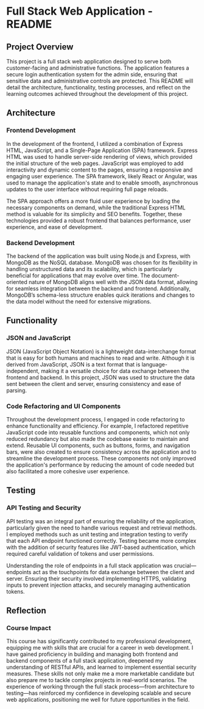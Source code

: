 # Full Stack Web Application - README

## Project Overview

This project is a full stack web application designed to serve both customer-facing and administrative functions. The application features a secure login authentication system for the admin side, ensuring that sensitive data and administrative controls are protected. This README will detail the architecture, functionality, testing processes, and reflect on the learning outcomes achieved throughout the development of this project.

## Architecture

### Frontend Development

In the development of the frontend, I utilized a combination of Express HTML, JavaScript, and a Single-Page Application (SPA) framework. Express HTML was used to handle server-side rendering of views, which provided the initial structure of the web pages. JavaScript was employed to add interactivity and dynamic content to the pages, ensuring a responsive and engaging user experience. The SPA framework, likely React or Angular, was used to manage the application's state and to enable smooth, asynchronous updates to the user interface without requiring full page reloads. 

The SPA approach offers a more fluid user experience by loading the necessary components on demand, while the traditional Express HTML method is valuable for its simplicity and SEO benefits. Together, these technologies provided a robust frontend that balances performance, user experience, and ease of development.

### Backend Development

The backend of the application was built using Node.js and Express, with MongoDB as the NoSQL database. MongoDB was chosen for its flexibility in handling unstructured data and its scalability, which is particularly beneficial for applications that may evolve over time. The document-oriented nature of MongoDB aligns well with the JSON data format, allowing for seamless integration between the backend and frontend. Additionally, MongoDB’s schema-less structure enables quick iterations and changes to the data model without the need for extensive migrations.

## Functionality

### JSON and JavaScript

JSON (JavaScript Object Notation) is a lightweight data-interchange format that is easy for both humans and machines to read and write. Although it is derived from JavaScript, JSON is a text format that is language-independent, making it a versatile choice for data exchange between the frontend and backend. In this project, JSON was used to structure the data sent between the client and server, ensuring consistency and ease of parsing.

### Code Refactoring and UI Components

Throughout the development process, I engaged in code refactoring to enhance functionality and efficiency. For example, I refactored repetitive JavaScript code into reusable functions and components, which not only reduced redundancy but also made the codebase easier to maintain and extend. Reusable UI components, such as buttons, forms, and navigation bars, were also created to ensure consistency across the application and to streamline the development process. These components not only improved the application's performance by reducing the amount of code needed but also facilitated a more cohesive user experience.

## Testing

### API Testing and Security

API testing was an integral part of ensuring the reliability of the application, particularly given the need to handle various request and retrieval methods. I employed methods such as unit testing and integration testing to verify that each API endpoint functioned correctly. Testing became more complex with the addition of security features like JWT-based authentication, which required careful validation of tokens and user permissions. 

Understanding the role of endpoints in a full stack application was crucial—endpoints act as the touchpoints for data exchange between the client and server. Ensuring their security involved implementing HTTPS, validating inputs to prevent injection attacks, and securely managing authentication tokens.

## Reflection

### Course Impact

This course has significantly contributed to my professional development, equipping me with skills that are crucial for a career in web development. I have gained proficiency in building and managing both frontend and backend components of a full stack application, deepened my understanding of RESTful APIs, and learned to implement essential security measures. These skills not only make me a more marketable candidate but also prepare me to tackle complex projects in real-world scenarios. The experience of working through the full stack process—from architecture to testing—has reinforced my confidence in developing scalable and secure web applications, positioning me well for future opportunities in the field.
